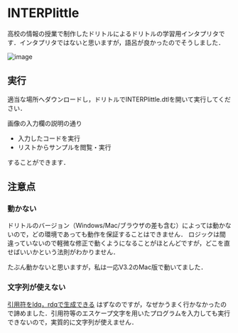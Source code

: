 # INTERPlittle
高校の情報の授業で制作したドリトルによるドリトルの学習用インタプリタです．インタプリタではないと思いますが，語呂が良かったのでそうしました．

![image](https://user-images.githubusercontent.com/49985092/95007498-a118c100-064b-11eb-8ec7-4cbe32e6c97a.png)

## 実行
適当な場所へダウンロードし，ドリトルでINTERPlittle.dtlを開いて実行してください．

画像の入力欄の説明の通り

* 入力したコードを実行
* リストからサンプルを閲覧・実行

することができます．

## 注意点
### 動かない
ドリトルのバージョン（Windows/Mac/ブラウザの差も含む）によっては動かないので，どの環境であっても動作を保証することはできません．
ロジックは間違っていないので軽微な修正で動くようになることがほとんどですが，どこを直せばいいかという法則がわかりません．

たぶん動かないと思いますが，私は一応V3.2のMac版で動いてました．

### 文字列が使えない
[引用符をldq，rdqで生成できる](https://dolittle.eplang.jp/ref_basic?s[]=%E5%BC%95%E7%94%A8%E7%AC%A6#%E6%96%87%E5%AD%97%E5%88%97)
はずなのですが，なぜかうまく行かなかったので諦めました．引用符等のエスケープ文字を用いたプログラムを入力しても実行できないので，実質的に文字列が使えません．
